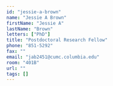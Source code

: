 ```yaml
---
id: "jessie-a-brown"
name: "Jessie A Brown"
firstName: "Jessie A"
lastName: "Brown"
letters: ["PhD"]
title: "Postdoctoral Research Fellow"
phone: "851-5292"
fax: ""
email: "jab2451@cumc.columbia.edu"
room: "401B"
url: ""
tags: []
---
```

